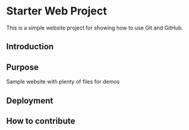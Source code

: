 # Starter Web Project

This is a simple website project for showing 
how to use Git and GitHub.

## Introduction

## Purpose

Sample website with plenty of files for demos

## Deployment

## How to contribute
